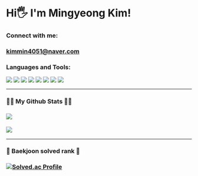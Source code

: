 
<h1>Hi🖐 I'm Mingyeong Kim!</h1>

<div align="left">
  
  <h3>Connect with me: <h3>
  <a href="mailto:kimmin4051@naver.com">kimmin4051@naver.com</a>

    
  <h3>Languages and Tools: </h3>
  <img src="https://img.shields.io/badge/C++-00599C?style=flat&logo=C++&logoColor=white" />
  <img src="https://img.shields.io/badge/C-A8B9CC?style=flat&logo=C&logoColor=white" /> 
  <img src="https://img.shields.io/badge/Java-007396?style=flat&logo=Java&logoColor=white" />
  <a href="https://github.com/Kim-Min-Gyeong"><img src="https://img.shields.io/badge/GitHub-181717?style=flat&logo=GitHub&logoColor=white"/></a>
  <img src="https://img.shields.io/badge/Git-F05032?style=flat&logo=Git&logoColor=white"/>
  <img src="https://img.shields.io/badge/Visual Studio Code-007ACC?style=flat&logo=Visual Studio Code&logoColor=white"/>
  <img src="https://img.shields.io/badge/Intellij IDEA-000000?style=flat&logo=Intellij IDEA&logoColor=white"/>
  <img src="https://img.shields.io/badge/Spring-6DB33F?style=flat&logo=Spring&logoColor=white"/>
  <br>
   
  ---
  <h3>👩‍💻 My Github Stats 👩‍💻<h3>
  <img src="https://github-readme-stats.vercel.app/api/top-langs/?username=Kim-Min-Gyeong&layout=compact"><br><br>
  <img src="https://github-readme-stats.vercel.app/api?username=Kim-Min-Gyeong&show_icons=true">
  
  ---
  <h3>🥇 Baekjoon solved rank 🥇<h3>
  
  [![Solved.ac Profile](http://mazassumnida.wtf/api/v2/generate_badge?boj=kimmin4051)](https://solved.ac/kimmin4051/)
 
</div>
